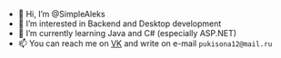 - 👋 Hi, I’m @SimpleAleks
- 👀 I’m interested in Backend and Desktop development
- 🌱 I’m currently learning Java and C# (especially ASP.NET)
- 📫 You can reach me on [VK](https://vk.com/ilyaaalx) and write on e-mail `pukisona12@mail.ru`

<!---
SimpleAleks/SimpleAleks is a ✨ special ✨ repository because its `README.md` (this file) appears on your GitHub profile.
You can click the Preview link to take a look at your changes.
--->
